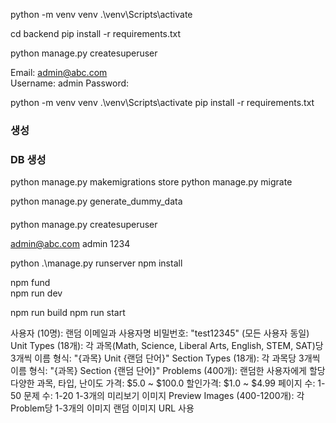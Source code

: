 
python -m venv venv
 .\venv\Scripts\activate

cd backend
pip install -r requirements.txt  

python manage.py createsuperuser

Email: admin@abc.com   
Username: admin
Password: 

python -m venv venv 
.\venv\Scripts\activate
pip install -r requirements.txt  


###  생성 


### DB 생성
python manage.py makemigrations store
python manage.py migrate

python manage.py generate_dummy_data

#### 
python manage.py createsuperuser

admin@abc.com
admin
1234 



python .\manage.py runserver 
npm install   

npm fund  
npm run dev 

npm run build
npm run start


사용자 (10명):
랜덤 이메일과 사용자명
비밀번호: "test12345" (모든 사용자 동일)
Unit Types (18개):
각 과목(Math, Science, Liberal Arts, English, STEM, SAT)당 3개씩
이름 형식: "{과목} Unit {랜덤 단어}"
Section Types (18개):
각 과목당 3개씩
이름 형식: "{과목} Section {랜덤 단어}"
Problems (400개):
랜덤한 사용자에게 할당
다양한 과목, 타입, 난이도
가격: $5.0 ~ $100.0
할인가격: $1.0 ~ $4.99
페이지 수: 1-50
문제 수: 1-20
1-3개의 미리보기 이미지
Preview Images (400-1200개):
각 Problem당 1-3개의 이미지
랜덤 이미지 URL 사용


